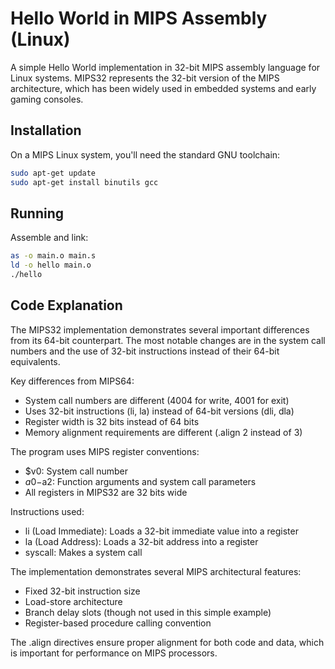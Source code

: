 # Hello World in MIPS Assembly (Linux)

A simple Hello World implementation in 32-bit MIPS assembly language for Linux systems. MIPS32 represents the 32-bit version of the MIPS architecture, which has been widely used in embedded systems and early gaming consoles.

## Installation

On a MIPS Linux system, you'll need the standard GNU toolchain:

```bash
sudo apt-get update
sudo apt-get install binutils gcc
```

## Running

Assemble and link:
```bash
as -o main.o main.s
ld -o hello main.o
./hello
```

## Code Explanation

The MIPS32 implementation demonstrates several important differences from its 64-bit counterpart. The most notable changes are in the system call numbers and the use of 32-bit instructions instead of their 64-bit equivalents.

Key differences from MIPS64:
- System call numbers are different (4004 for write, 4001 for exit)
- Uses 32-bit instructions (li, la) instead of 64-bit versions (dli, dla)
- Register width is 32 bits instead of 64 bits
- Memory alignment requirements are different (.align 2 instead of 3)

The program uses MIPS register conventions:
- $v0: System call number
- $a0-$a2: Function arguments and system call parameters
- All registers in MIPS32 are 32 bits wide

Instructions used:
- li (Load Immediate): Loads a 32-bit immediate value into a register
- la (Load Address): Loads a 32-bit address into a register
- syscall: Makes a system call

The implementation demonstrates several MIPS architectural features:
- Fixed 32-bit instruction size
- Load-store architecture
- Branch delay slots (though not used in this simple example)
- Register-based procedure calling convention

The .align directives ensure proper alignment for both code and data, which is important for performance on MIPS processors.
